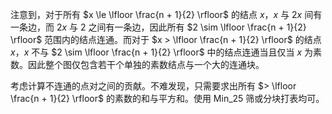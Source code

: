 注意到，对于所有 $x \le \lfloor \frac{n + 1}{2} \rfloor$ 的结点 $x$，$x$ 与 $2x$ 间有一条边，而 $2x$ 与 $2$ 之间有一条边，因此所有 $2 \sim \lfloor \frac{n + 1}{2} \rfloor$ 范围内的结点连通。而对于 $x > \lfloor \frac{n + 1}{2} \rfloor$ 的结点 $x$，$x$ 不与 $2 \sim \lfloor \frac{n + 1}{2} \rfloor$ 中的结点连通当且仅当 $x$ 为素数。因此整个图仅包含若干个单独的素数结点与一个大的连通块。

考虑计算不连通的点对之间的贡献。不难发现，只需要求出所有 $> \lfloor \frac{n + 1}{2} \rfloor$ 的素数的和与平方和。使用 Min_25 筛或分块打表均可。
